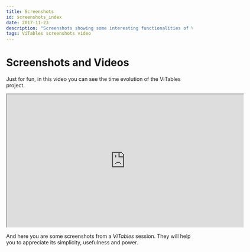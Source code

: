 ```yaml
---
title: Screenshots
id: screenshots_index
date: 2017-11-23
description: "Screenshots showing some interesting functionalities of ViTables, like table queries, plugins or management of attributes."
tags: ViTables screenshots video
---
```


# Screenshots and Videos

Just for fun, in this video you can see the time evolution of the ViTables project.

<div class="py-3 mx-auto" style="width: 640px;">
  <iframe src="https://player.vimeo.com/video/222206308" width="640" height="360" webkitallowfullscreen mozallowfullscreen allowfullscreen></iframe>
</div>


And here you are some screenshots from a _ViTables_ session. They will help you to appreciate its simplicity, usefulness and power.


